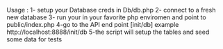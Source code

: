 Usage : 
1- setup your Database creds in Db/db.php
2- connect to a fresh new database
3- run your in your favorite php enviromen and point to public/index.php 
4-go to the API end point [init/db] example http://localhost:8888/init/db
5-the script will setup the tables and seed some data for tests